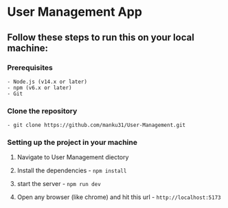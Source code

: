 # User Management App

## Follow these steps to run this on your local machine:

### Prerequisites

    - Node.js (v14.x or later)
    - npm (v6.x or later)
    - Git


### Clone the repository 
    - git clone https://github.com/manku31/User-Management.git


### Setting up the project in your machine

  1. Navigate to User Management diectory

  2. Install the dependencies
    - `npm install`
     
  3. start the server
    - `npm run dev`
     
  4. Open any browser (like chrome) and hit this url
    - `http://localhost:5173`
  
